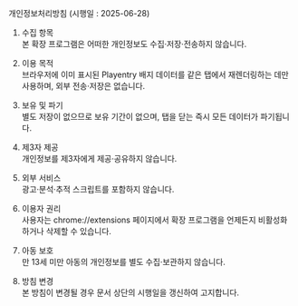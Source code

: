 개인정보처리방침 (시행일 : 2025-06-28)

1. 수집 항목  
   본 확장 프로그램은 어떠한 개인정보도 수집·저장·전송하지 않습니다.

2. 이용 목적  
   브라우저에 이미 표시된 Playentry 배지 데이터를 같은 탭에서 재렌더링하는 데만 사용하며, 외부 전송·저장은 없습니다.

3. 보유 및 파기  
   별도 저장이 없으므로 보유 기간이 없으며, 탭을 닫는 즉시 모든 데이터가 파기됩니다.

4. 제3자 제공  
   개인정보를 제3자에게 제공·공유하지 않습니다.

5. 외부 서비스  
   광고·분석·추적 스크립트를 포함하지 않습니다.

6. 이용자 권리  
   사용자는 chrome://extensions 페이지에서 확장 프로그램을 언제든지 비활성화하거나 삭제할 수 있습니다.

7. 아동 보호  
   만 13세 미만 아동의 개인정보를 별도 수집·보관하지 않습니다.

8. 방침 변경  
   본 방침이 변경될 경우 문서 상단의 시행일을 갱신하여 고지합니다.
